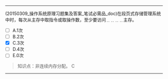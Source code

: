 ---
(20150309_操作系统原理习题集及答案_笔试必需品_doc)在段页式存储管理系统中时，每次从主存中取指令或取操作数，至少要访问﹎﹎﹎﹎主存。
- [ ] A.1次 
- [ ] B.2次 
- [x] C.3次 
- [ ] D.4次 
- [ ] E.0次

> 知识点：非连续内存分配。
> C

---
